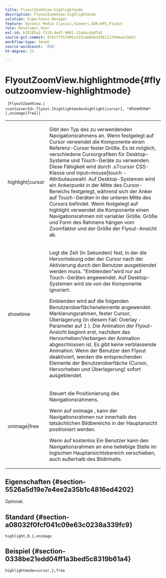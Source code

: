```yaml
---
title: FlyoutZoomView.highlightmode
description: FlyoutZoomView.highlightmode
solution: Experience Manager
feature: Dynamic Media Classic,Viewers,SDK/API,Flyout
role: Developer,User
exl-id: b35285a2-7319-4ed7-9681-12a6acda8fa5
source-git-commit: 4f81f755789613222a66bed2961117604ae19e62
workflow-type: tm+mt
source-wordcount: '255'
ht-degree: 1%

---
```


# FlyoutZoomView.highlightmode{#flyoutzoomview-highlightmode}

` [FlyoutZoomView.|<containerId>_flyout.]highlightmode=highlight|cursor[, *`showtime`*[,onimage|free]]`

<table id="table_C6F4C663099F40698874731590A22924"> 
 <tbody> 
  <tr> 
   <td colname="col1"> <p> <span class="codeph"> highlight|cursor </span> </p> </td> 
   <td colname="col2"> <p> Gibt den Typ des zu verwendenden Navigationsrahmens an. Wenn festgelegt auf <span class="codeph"> Cursor </span>verwendet die Komponente einen Referenz-Cursor fester Größe. Es ist möglich, verschiedene Cursorgrafiken für Desktop-Systeme und Touch-Geräte zu verwenden. Diese Fähigkeit wird durch <span class="codeph"> .s7cursor </span> CSS-Klasse und <span class="codeph"> input=mouse|touch </span> -Attributauswahl. Auf Desktop-Systemen wird ein Ankerpunkt in der Mitte des Cursor-Bereichs festgelegt, während sich der Anker auf Touch-Geräten in der unteren Mitte des Cursors befindet. Wenn festgelegt auf <span class="codeph"> highlight </span>verwendet die Komponente einen Navigationsrahmen mit variabler Größe. Größe und Form des Rahmens hängen vom Zoomfaktor und der Größe der Flyout-Ansicht ab. </p> </td> 
  </tr> 
  <tr> 
   <td colname="col1"> <p> <span class="codeph"> <span class="varname"> showtime </span> </span> </p> </td> 
   <td colname="col2"> <p> Legt die Zeit (in Sekunden) fest, in der die Hervorhebung oder der Cursor nach der Aktivierung durch den Benutzer ausgeblendet werden muss. "Einblenden"wird nur auf Touch-Geräten angewendet. Auf Desktop-Systemen wird sie von der Komponente ignoriert. </p> <p>Einblenden wird auf die folgenden Benutzeroberflächenelemente angewendet: Markierungsrahmen, fester Cursor, Überlagerung (in diesem Fall: <span class="codeph"> Overlay </span> -Parameter auf <span class="codeph"> 1 </span>). Die Animation der Flyout-Ansicht beginnt erst, nachdem das Hervorheben/Verbergen der Animation abgeschlossen ist. Es gibt keine verblassende Animation. Wenn der Benutzer den Flyout deaktiviert, werden die entsprechenden Elemente der Benutzeroberfläche (Cursor, Hervorheben und Überlagerung) sofort ausgeblendet. </p> </td> 
  </tr> 
  <tr> 
   <td colname="col1"> <p> <span class="codeph"> onimage|free </span> </p> </td> 
   <td colname="col2"> <p> Steuert die Positionierung des Navigationsrahmens. </p> <p>Wenn auf <span class="codeph"> onimage </span>, kann der Navigationsrahmen nur innerhalb des tatsächlichen Bildbereichs in der Hauptansicht positioniert werden. </p> <p>Wenn auf <span class="codeph"> kostenlos </span> Ein Benutzer kann den Navigationsrahmen an eine beliebige Stelle im logischen Hauptansichtsbereich verschieben, auch außerhalb des Bildinhalts. </p> </td> 
  </tr> 
 </tbody> 
</table>

## Eigenschaften {#section-5526a5d19e7e4ee2a35b1c4816ed4202}

Optional.

## Standard {#section-a08032f0fcf041c09e63c0238a339fc9}

`highlight,0.1,onimage`

## Beispiel {#section-0338be21edd04ff1a3bed5c8319b61a4}

`highlightmode=cursor,1,free`
